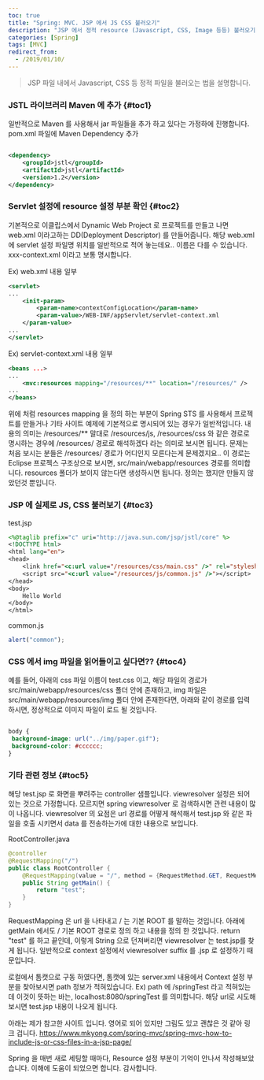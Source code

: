 ```yaml
---
toc: true
title: "Spring: MVC. JSP 에서 JS CSS 불러오기"
description: "JSP 에서 정적 resource (Javascript, CSS, Image 등등) 불러오기"
categories: [Spring]
tags: [MVC]
redirect_from:
  - /2019/01/10/
---
```


> JSP 파일 내에서 Javascript, CSS 등 정적 파일을 불러오는 법을 설명합니다.

### JSTL 라이브러리 Maven 에 추가 {#toc1}

일반적으로 Maven 를 사용해서 jar 파일들을 추가 하고 있다는 가정하에 진행합니다.
pom.xml 파일에 Maven Dependency 추가

```xml

<dependency>
    <groupId>jstl</groupId>
    <artifactId>jstl</artifactId>
    <version>1.2</version>
</dependency>

```

### Servlet 설정에 resource 설정 부분 확인 {#toc2}
기본적으로 이클립스에서 Dynamic Web Project 로 프로젝트를 만들고 나면 web.xml 이라고하는 DD(Deployment Descriptor) 를 만들어줍니다.
해당 web.xml 에 servlet 설정 파일명 위치를 일반적으로 적어 놓는데요.. 이름은 다를 수 있습니다. xxx-context.xml 이라고 보통 명시합니다.

Ex) web.xml 내용 일부
```xml
<servlet>
...
    <init-param>
        <param-name>contextConfigLocation</param-name>
        <param-value>/WEB-INF/appServlet/servlet-context.xml
    </param-value>
...
</servlet>
```

Ex) servlet-context.xml 내용 일부
```xml
<beans ...>
...
    <mvc:resources mapping="/resources/**" location="/resources/" />
...
</beans>
```

위에 처럼 resources mapping 을 정의 하는 부분이 Spring STS 를 사용해서 프로젝트를 만들거나 
기타 사이트 예제에 기본적으로 명시되어 있는 경우가 일반적입니다.
내용의 의미는 /resources/** 말대로 /resources/js, /resources/css 와 같은 경로로 명시하는 경우에 /resources/ 경로로 해석하겠다 라는 의미로 보시면 됩니다.
문제는 처음 보시는 분들은 /resources/ 경로가 어디인지 모른다는게 문제겠지요..
이 경로는 Eclipse 프로젝스 구조상으로 보시면, src/main/webapp/resources 경로를 의미합니다. resources 폴더가 보이지 않는다면 생성하시면 됩니다.
정의는 했지만 만들지 않았던것 뿐입니다.

### JSP 에 실제로 JS, CSS 불러보기 {#toc3}

test.jsp
```jsp
<%@taglib prefix="c" uri="http://java.sun.com/jsp/jstl/core" %>
<!DOCTYPE html>
<html lang="en">
<head>
    <link href="<c:url value="/resources/css/main.css" />" rel="stylesheet">
    <script src="<c:url value="/resources/js/common.js" />"></script>
</head>
<body>
    Hello World
</body>
</html>

```

common.js
```js
alert("common");
```

### CSS 에서 img 파일을 읽어들이고 싶다면?? {#toc4}

예를 들어, 아래의 css 파일 이름이 test.css 이고, 해당 파일의 경로가 src/main/webapp/resources/css 폴더 안에 존재하고, img 파일은 src/main/webapp/resources/img 폴더 안에
존재한다면, 아래와 같이 경로를 입력하시면, 정상적으로 이미지 파일이 로드 될 것입니다.

```css

body {
 background-image: url("../img/paper.gif");
 background-color: #cccccc;
}

```

### 기타 관련 정보 {#toc5}
해당 test.jsp 로 화면을 뿌려주는 controller 샘플입니다.
viewresolver 설정은 되어 있는 것으로 가정합니다. 모르지면 spring viewresolver 로 검색하시면 관련 내용이 많이 나옵니다.
viewresolver 의 요점은 url 경로를 어떻게 해석해서 test.jsp 와 같은 파일을 호출 시키면서 data 를 전송하는가에 대한 내용으로 보입니다.

RootController.java
```java
@controller
@RequestMapping("/")
public class RootController {
    @RequestMapping(value = "/", method = {RequestMethod.GET, RequestMethod.POST})
    public String getMain() {
        return "test";
    }
}
```

RequestMapping 은 url 을 나타내고 / 는 기본 ROOT 를 말하는 것입니다.
아래에 getMain 에서도 / 기본 ROOT 경로로 정의 하고 내용을 정의 한 것입니다.
return "test" 를 하고 끝인데, 이렇게 String 으로 던져버리면 viewresolver 는 test.jsp를 찾게 됩니다.
일반적으로 context 설정에서 viewresolver suffix 를 .jsp 로 설정하기 때문입니다.

로컬에서 톰캣으로 구동 하였다면, 톰캣에 있는 server.xml 내용에서 
Context 설정 부분을 찾아보시면 path 정보가 적혀있습니다.
Ex) <Context docBase="springTest" path="/springTest" reloadable="true" source="org.eclipse.jst.jee.server:springTest"/>
path 에 /springTest 라고 적혀있는데 이것이 뜻하는 바는, localhost:8080/springTest 를 의미합니다. 해당 url로 시도해 보시면
test.jsp 내용이 나오게 됩니다.

아래는 제가 참고한 사이트 입니다. 영어로 되어 있지만 그림도 있고 괜찮은 것 같아 링크 겁니다.
https://www.mkyong.com/spring-mvc/spring-mvc-how-to-include-js-or-css-files-in-a-jsp-page/

Spring 을 매번 새로 세팅할 때마다, Resource 설정 부분이 기억이 안나서 작성해보았습니다. 
이해에 도움이 되었으면 합니다. 감사합니다.

[^1]: This is a footnote.

[kramdown]: https://kramdown.gettalong.org/
[My Blog]: https://marindie.github.io